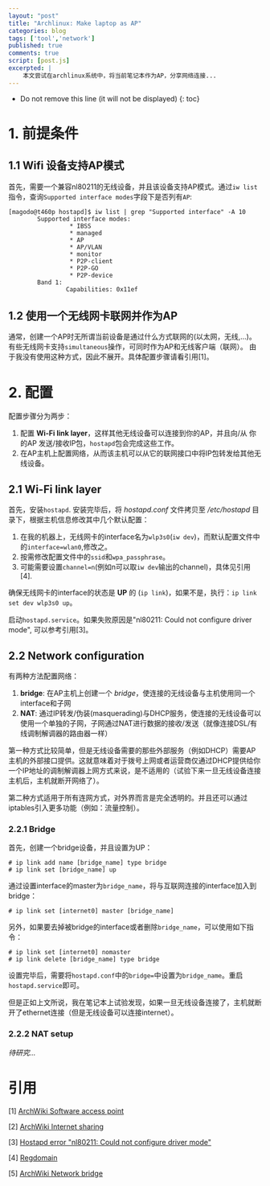 ```yaml
---
layout: "post"
title: "Archlinux: Make laptop as AP"
categories: blog
tags: ['tool','network']
published: true
comments: true 
script: [post.js]
excerpted: |
    本文尝试在archlinux系统中，将当前笔记本作为AP，分享网络连接...
---
```


* Do not remove this line (it will not be displayed)
{: toc}

# 1. 前提条件

## 1.1 Wifi 设备支持AP模式

首先，需要一个兼容nl80211的无线设备，并且该设备支持AP模式。通过`iw list`指令，查询`Supported interface modes`字段下是否列有`AP`:

	[magodo@t460p hostapd]$ iw list | grep "Supported interface" -A 10
			Supported interface modes:
					 * IBSS
					 * managed
					 * AP
					 * AP/VLAN
					 * monitor
					 * P2P-client
					 * P2P-GO
					 * P2P-device
			Band 1:
					Capabilities: 0x11ef

## 1.2 使用一个无线网卡联网并作为AP

通常，创建一个AP时无所谓当前设备是通过什么方式联网的(以太网，无线,...)。有些无线网卡支持`simultaneous`操作，可同时作为AP和无线客户端（联网）。 由于我没有使用这种方式，因此不展开。具体配置步骤请看引用[1]。

# 2. 配置

配置步骤分为两步：

1. 配置 **Wi-Fi link layer**，这样其他无线设备可以连接到你的AP，并且向/从 你的AP 发送/接收IP包，`hostapd`包会完成这些工作。
2. 在AP主机上配置网络，从而该主机可以从它的联网接口中将IP包转发给其他无线设备。

## 2.1 Wi-Fi link layer

首先，安装`hostapd`. 安装完毕后，将 *hostapd.conf* 文件拷贝至 */etc/hostapd* 目录下，根据主机信息修改其中几个默认配置：

1. 在我的机器上，无线网卡的interface名为`wlp3s0`(`iw dev`)，而默认配置文件中的`interface=wlan0`,修改之。
2. 按需修改配置文件中的`ssid`和`wpa_passphrase`。
3. 可能需要设置`channel=n`(例如n可以取`iw dev`输出的channel)，具体见引用[4].

确保无线网卡的interface的状态是 **UP** 的 (`ip link`)，如果不是，执行：`ip link set dev wlp3s0 up`。

启动`hostapd.service`。如果失败原因是"nl80211: Could not configure driver mode", 可以参考引用[3]。

## 2.2 Network configuration

有两种方法配置网络：

1. **bridge**: 在AP主机上创建一个 *bridge*，使连接的无线设备与主机使用同一个interface和子网
2. **NAT**: 通过IP转发/伪装(masquerading)与DHCP服务，使连接的无线设备可以使用一个单独的子网，子网通过NAT进行数据的接收/发送（就像连接DSL/有线调制解调器的路由器一样）

第一种方式比较简单，但是无线设备需要的那些外部服务（例如DHCP）需要AP主机的外部接口提供。这就意味着对于拨号上网或者运营商仅通过DHCP提供给你一个IP地址的调制解调器上网方式来说，是不适用的（试验下来一旦无线设备连接主机后，主机就断开网络了）。

第二种方式适用于所有连网方式，对外界而言是完全透明的。并且还可以通过iptables引入更多功能（例如：流量控制）。

### 2.2.1 Bridge 

首先，创建一个bridge设备，并且设置为UP：

    # ip link add name [bridge_name] type bridge
    # ip link set [bridge_name] up

通过设置interface的master为`bridge_name`，将与互联网连接的interface加入到bridge：

    # ip link set [internet0] master [bridge_name]

另外，如果要去掉被bridge的interface或者删除`bridge_name`，可以使用如下指令：

    # ip link set [internet0] nomaster
    # ip link delete [bridge_name] type bridge

设置完毕后，需要将`hostapd.conf`中的`bridge=`中设置为`bridge_name`。重启`hostapd.service`即可。

但是正如上文所说，我在笔记本上试验发现，如果一旦无线设备连接了，主机就断开了ethernet连接（但是无线设备可以连接internet）。

### 2.2.2 NAT setup

*待研究...*

# 引用

[1] [ArchWiki Software access point](https://wiki.archlinux.org/index.php/software_access_point)

[2] [ArchWiki Internet sharing](https://wiki.archlinux.org/index.php/Internet_sharing)

[3] [Hostapd error "nl80211: Could not configure driver mode"](https://askubuntu.com/questions/472794/hostapd-error-nl80211-could-not-configure-driver-mode)

[4] [Regdomain](https://wiki.archlinux.org/index.php/Wireless_network_configuration#Respecting_the_regulatory_domain)

[5] [ArchWiki Network bridge](https://wiki.archlinux.org/index.php/Network_bridge)


